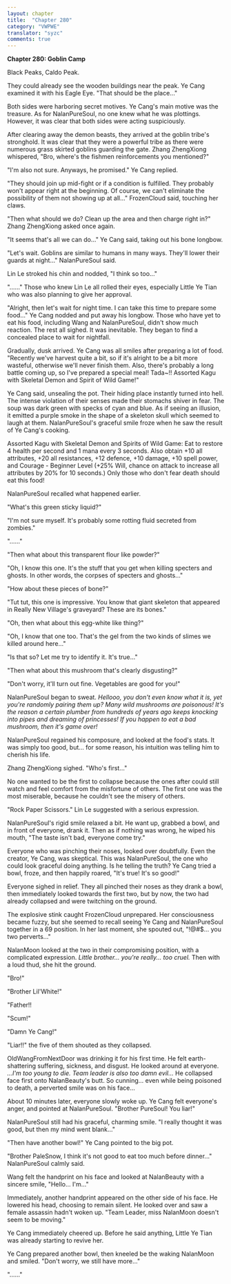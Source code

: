 ```yaml
---
layout: chapter
title:  "Chapter 280"
category: "VWPWE"
translator: "syzc"
comments: true
---
```


**Chapter 280: Goblin Camp**

Black Peaks, Caldo Peak.

They could already see the wooden buildings near the peak. Ye Cang examined it with his Eagle Eye. "That should be the place..."

Both sides were harboring secret motives. Ye Cang's main motive was the treasure. As for NalanPureSoul, no one knew what he was plottings. However, it was clear that both sides were acting suspiciously.

After clearing away the demon beasts, they arrived at the goblin tribe's stronghold. It was clear that they were a powerful tribe as there were numerous grass skirted goblins guarding the gate. Zhang ZhengXiong whispered, "Bro, where's the fishmen reinforcements you mentioned?"

"I'm also not sure. Anyways, he promised." Ye Cang replied.

"They should join up mid-fight or if a condition is fulfilled. They probably won't appear right at the beginning. Of course, we can't eliminate the possibility of them not showing up at all..." FrozenCloud said, touching her claws.

"Then what should we do? Clean up the area and then charge right in?" Zhang ZhengXiong asked once again.

"It seems that's all we can do..." Ye Cang said, taking out his bone longbow.

"Let's wait. Goblins are similar to humans in many ways. They'll lower their guards at night..." NalanPureSoul said.

Lin Le stroked his chin and nodded, "I think so too..."

"......" Those who knew Lin Le all rolled their eyes, especially Little Ye Tian who was also planning to give her approval.

"Alright, then let's wait for night time. I can take this time to prepare some food..." Ye Cang nodded and put away his longbow. Those who have yet to eat his food, including Wang and NalanPureSoul, didn't show much reaction. The rest all sighed. It was inevitable. They began to find a concealed place to wait for nightfall.

Gradually, dusk arrived. Ye Cang was all smiles after preparing a lot of food. "Recently we've harvest quite a bit, so if it's alright to be a bit more wasteful, otherwise we'll never finish them. Also, there's probably a long battle coming up, so I've prepared a special meal! Tada~!! Assorted Kagu with Skeletal Demon and Spirit of Wild Game!"

Ye Cang said, unsealing the pot. Their hiding place instantly turned into hell. The intense violation of their senses made their stomachs shiver in fear. The soup was dark green with specks of cyan and blue. As if seeing an illusion, it emitted a purple smoke in the shape of a skeleton skull which seemed to laugh at them. NalanPureSoul's graceful smile froze when he saw the result of Ye Cang's cooking.

Assorted Kagu with Skeletal Demon and Spirits of Wild Game: Eat to restore 4 health per second and 1 mana every 3 seconds. Also obtain +10 all attributes, +20 all resistances, +12 defence, +10 damage, +10 spell power, and Courage - Beginner Level (+25% Will, chance on attack to increase all attributes by 20% for 10 seconds.) Only those who don't fear death should eat this food!

NalanPureSoul recalled what happened earlier.

"What's this green sticky liquid?"

"I'm not sure myself. It's probably some rotting fluid secreted from zombies."

"......"

"Then what about this transparent flour like powder?"

"Oh, I know this one. It's the stuff that you get when killing specters and ghosts. In other words, the corpses of specters and ghosts..."

"How about these pieces of bone?"

"Tut tut, this one is impressive. You know that giant skeleton that appeared in Really New Village's graveyard? These are its bones."

"Oh, then what about this egg-white like thing?"

"Oh, I know that one too. That's the gel from the two kinds of slimes we killed around here..."

"Is that so? Let me try to identify it. It's true..."

"Then what about this mushroom that's clearly disgusting?"

"Don't worry, it'll turn out fine. Vegetables are good for you!"

NalanPureSoul began to sweat. *Hellooo, you don't even know what it is, yet you're randomly pairing them up? Many wild mushrooms are poisonous! It's the reason a certain plumber from hundreds of years ago keeps knocking into pipes and dreaming of princesses! If you happen to eat a bad mushroom, then it's game over!*

NalanPureSoul regained his composure, and looked at the food's stats. It was simply too good, but... for some reason, his intuition was telling him to cherish his life.

Zhang ZhengXiong sighed. "Who's first..."

No one wanted to be the first to collapse because the ones after could still watch and feel comfort from the misfortune of others. The first one was the most miserable, because he couldn't see the misery of others.

"Rock Paper Scissors." Lin Le suggested with a serious expression.

NalanPureSoul's rigid smile relaxed a bit. He want up, grabbed a bowl, and in front of everyone, drank it. Then as if nothing was wrong, he wiped his mouth, "The taste isn't bad, everyone come try."

Everyone who was pinching their noses, looked over doubtfully. Even the creator, Ye Cang, was skeptical. This was NalanPureSoul, the one who could look graceful doing anything. Is he telling the truth? Ye Cang tried a bowl, froze, and then happily roared, "It's true! It's so good!"

Everyone sighed in relief. They all pinched their noses as they drank a bowl, then immediately looked towards the first two, but by now, the two had already collapsed and were twitching on the ground.

The explosive stink caught FrozenCloud unprepared. Her consciousness became fuzzy, but she seemed to recall seeing Ye Cang and NalanPureSoul together in a 69 position. In her last moment, she spouted out, "!@#$... you two perverts..."

NalanMoon looked at the two in their compromising position, with a complicated expression. *Little brother... you're really... too cruel.* Then with a loud thud, she hit the ground.

"Bro!"

"Brother Lil'White!"

"Father!!

"Scum!"

"Damn Ye Cang!"

"Liar!!" the five of them shouted as they collapsed.

OldWangFromNextDoor was drinking it for his first time. He felt earth-shattering suffering, sickness, and disgust. He looked around at everyone. *...I'm too young to die. Team leader is also too damn evil...* He collapsed face first onto NalanBeauty's butt. So cunning... even while being poisoned to death, a perverted smile was on his face...

About 10 minutes later, everyone slowly woke up. Ye Cang felt everyone's anger, and pointed at NalanPureSoul. "Brother PureSoul! You liar!"

NalanPureSoul still had his graceful, charming smile. "I really thought it was good, but then my mind went blank..."

"Then have another bowl!" Ye Cang pointed to the big pot.

"Brother PaleSnow, I think it's not good to eat too much before dinner..." NalanPureSoul calmly said.

Wang felt the handprint on his face and looked at NalanBeauty with a sincere smile, "Hello... I'm..."

Immediately, another handprint appeared on the other side of his face. He lowered his head, choosing to remain silent. He looked over and saw a female assassin hadn't woken up. "Team Leader, miss NalanMoon doesn't seem to be moving."

Ye Cang immediately cheered up. Before he said anything, Little Ye Tian was already starting to revive her.

Ye Cang prepared another bowl, then kneeled be the waking NalanMoon and smiled. "Don't worry, we still have more..."

"......"
